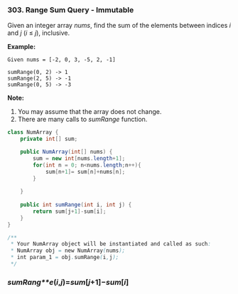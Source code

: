 ### 303. Range Sum Query - Immutable

Given an integer array *nums*, find the sum of the elements between indices *i* and *j* (*i* ≤ *j*), inclusive.

**Example:**

```
Given nums = [-2, 0, 3, -5, 2, -1]

sumRange(0, 2) -> 1
sumRange(2, 5) -> -1
sumRange(0, 5) -> -3
```

**Note:**

1. You may assume that the array does not change.
2. There are many calls to *sumRange* function.

~~~java
class NumArray {
    private int[] sum;

    public NumArray(int[] nums) {
        sum = new int[nums.length+1];
        for(int n = 0; n<nums.length;n++){
            sum[n+1]= sum[n]+nums[n];
        }
        
    }
    
    public int sumRange(int i, int j) {
        return sum[j+1]-sum[i];
    }
}

/**
 * Your NumArray object will be instantiated and called as such:
 * NumArray obj = new NumArray(nums);
 * int param_1 = obj.sumRange(i,j);
 */
~~~

### *s**u**m**R**a**n**g**e*(*i*,*j*)=*s**u**m*[*j*+1]−*s**u**m*[*i*]

